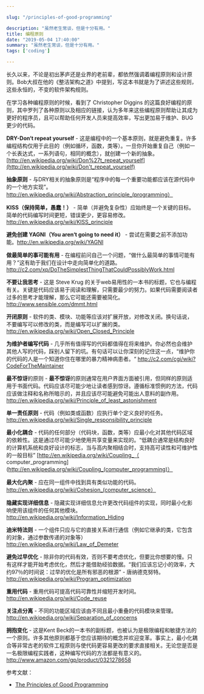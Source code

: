 ```yaml
---

slug: "/principles-of-good-programming"

description: "虽然老生常谈，但是十分有用。"
title: 编程原则
date: "2019-05-04 17:40:00"
summary: "虽然老生常谈，但是十分有用。"
tags: ['coding']

---
```


长久以来，不论是初出茅庐还是业界的老前辈，都依然强调着编程原则和设计原则。Bob大叔在他的《整洁架构之道》中提到，写这本书就是为了讲述这些规则，这些永恒的，不变的软件架构规则。

在学习各种编程原则的时候，看到了 Christopher Diggins 的这篇良好编程的原则，其中罗列了各种原则以及相应的链接，认为多年来这些编程原则帮助让其成为更好的程序员，且可以帮助任何开发人员来提高效率，写出更加易于维护、BUG更少的代码。

**DRY-Don‘t repeat yourself** - 这是编程中的一个基本原则，就是避免重复。许多编程结构仅用于此目的（例如循环，函数，类等）。一旦你开始重复自己（例如一个长表达式，一系列语句，相同的概念），就创建一个新的抽象。 [http://en.wikipedia.org/wiki/Don%27t_repeat_yourself](http://en.wikipedia.org/wiki/Don't_repeat_yourself)

**抽象原则** - 与DRY相关的抽象原则是“程序中的每一个重要功能都应该在源代码中的一个地方实现”。http://en.wikipedia.org/wiki/Abstraction_principle_(programming）

**KISS（保持简单，愚蠢！）** - 简单（并避免复杂性）应始终是一个关键的目标。简单的代码编写时间更短，错误更少，更容易修改。 http://en.wikipedia.org/wiki/KISS_principle

**避免创建 YAGNI（You aren‘t going to need it）** - 尝试在需要之前不添加功能。http://en.wikipedia.org/wiki/YAGNI

**做最简单的事可能有用** - 在编程前问自己一个问题，“做什么最简单的事情可能有用？”这有助于我们在设计中走向简单化的道路。http://c2.com/xp/DoTheSimplestThingThatCouldPossiblyWork.html

**不要让我思考** - 这是 Steve Krug 的关于web易用性的一本书的标题，它也与编程有关。关键是代码应该易于阅读和理解，只需要最少的努力。如果代码需要阅读者过多的思考才能理解，那么它可能还需要被简化。http://www.sensible.com/dmmt.html

**开闭原则** - 软件的类、模块、功能等应该对扩展开放，对修改关闭。换句话说，不要编写可以修改的类，而是编写可以扩展的类。http://en.wikipedia.org/wiki/Open_Closed_Principle

**为维护者编写代码** - 几乎所有值得写的代码都值得在将来维护。你必然也会维护其他人写的代码，踩别人留下的坑。有句话可以让你深刻的记住这一点，“维护你的代码的人是一个知道你住在哪里的暴力精神病患者。“ http://c2.com/cgi/wiki?CodeForTheMaintainer

**最不惊讶**的原则 - **最不惊讶**的原则通常在用户界面方面被引用，但同样的原则适用于书面代码。代码应该尽可能少地让读者感到惊讶。遵循标准惯例的方法，代码应该做注释和名称所暗示的，并且应该尽可能避免可能出人意料的副作用。 http://en.wikipedia.org/wiki/Principle_of_least_astonishment

**单一责任原则** - 代码（例如类或函数）应执行单个定义良好的任务。 http://en.wikipedia.org/wiki/Single_responsibility_principle

**最小化耦合** - 代码的任何部分（代码块，函数，类等）应最小化对其他代码区域的依赖性。这是通过尽可能少地使用共享变量来实现的。“低耦合通常是结构良好的计算机系统和良好设计的标志，当与高内聚相结合时，支持高可读性和可维护性的一般目标” [http://en.wikipedia.org/wiki/Coupling_（ computer_programming](http://en.wikipedia.org/wiki/Coupling_(computer_programming)）

**最大化内聚** - 应在同一组件中找到具有类似功能的代码。 http://en.wikipedia.org/wiki/Cohesion_(computer_science）

**隐藏实现详细信息** - 隐藏实现详细信息允许更改代码组件的实现，同时最小化影响使用该组件的任何其他模块。 http://en.wikipedia.org/wiki/Information_Hiding

**迪米特法则** - 一个组件只应与它的直接关系进行通信（例如它继承的类，它包含的对象，通过参数传递的对象等） http://en.wikipedia.org/wiki/Law_of_Demeter

**避免过早优化** - 除非你的代码有效，否则不要考虑优化，但要比你想要的慢。只有这样才能开始考虑优化，然后才能借助经验数据。“我们应该忘记小的效率，大约97％的时间说：过早的优化是所有邪恶的根源” - 唐纳德克努特。 http://en.wikipedia.org/wiki/Program_optimization

**重用代码** - 重用代码可提高代码可靠性并缩短开发时间。 http://en.wikipedia.org/wiki/Code_reuse

**关注点分离** - 不同的功能区域应该由不同且最小重叠的代码模块来管理。 http://en.wikipedia.org/wiki/Separation_of_concerns

**拥抱变化** - 这是Kent Beck的一本书的副标题，也被认为是极限编程和敏捷方法的一个原则。许多其他原则都基于您应该期待的概念并欢迎变革。事实上，最小化耦合等非常古老的软件工程原则与使代码更容易更改的要求直接相关。无论您是否是一名极限编程实践者，这种编写代码的方法都是有意义的。http://www.amazon.com/gp/product/0321278658


参考文献：

- [The Principles of Good Programming](https://www.artima.com/weblogs/viewpost.jsp?thread=331531)